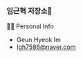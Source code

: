 ### 임근혁 저장소👋

<!--
**gh-im/gh-im** is a ✨ _special_ ✨ repository because its `README.md` (this file) appears on your GitHub profile.

Here are some ideas to get you started:

- 🔭 I’m currently working on ...
- 🌱 I’m currently learning ...
- 👯 I’m looking to collaborate on ...
- 🤔 I’m looking for help with ...
- 💬 Ask me about ...
- 📫 How to reach me: ...
- 😄 Pronouns: ...
- ⚡ Fun fact: ...
-->


🙋‍♂️ Personal Info

* Geun Hyeok Im
* lgh7586@naver.com


<!-- 🔨 Technology Stacks
Frontend :     https://camo.githubusercontent.com/2984a6471c8763ca00c879c850d18a30c5e450c893c9e26bef7fd4613fef73a6/68747470733a2f2f696d672e736869656c64732e696f2f62616467652f4a6176612d3644423333463f7374796c653d666c61742d737175617265266c6f676f3d4a617661266c6f676f436f6c6f723d7768697465
Backend :    
Version Control :  
Deployment 
 -->

